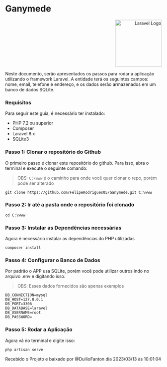 
# Ganymede

<p align="right"><a href="https://laravel.com" target="_blank"><img src="https://raw.githubusercontent.com/laravel/art/master/logo-lockup/5%20SVG/2%20CMYK/1%20Full%20Color/laravel-logolockup-cmyk-red.svg" width="150" alt="Laravel Logo"></a></p>

Neste documento, serão apresentados os passos para rodar a aplicação utilizando o framework Laravel. A entidade terá os seguintes campos: nome, email, telefone e endereço, e os dados serão armazenados em um banco de dados SQLite.

### Requisitos

Para seguir este guia, é necessário ter instalado:

-   PHP 7.2 ou superior
-   Composer
-   Laravel 8.x
-   SQLite3

### Passo 1: Clonar o repositório do Github

O primeiro passo é clonar este repositório do github. Para isso, abra o terminal e execute o seguinte comando:

> OBS: `C:\www` é o caminho para onde você quer clonar o repo, porém pode ser alterado

```shell
git clone https://github.com/FelipeRodrigues05/Ganymede.git C:\www
```

### Passo 2: Ir até a pasta onde o repositório foi clonado

```shell
cd C:\www
```

### Passo 3: Instalar as Dependências necessárias

Agora é necessário instalar as dependências do PHP utilizadas

```shell
composer install
```

### Passo 4: Configurar o Banco de Dados

Por padrão o APP usa SQLite, porém você pode utilizar outros indo no arquivo .env e digitando isso:

> OBS: Esses dados fornecidos são apenas exemplos

```env
DB_CONNECTION=mysql
DB_HOST=127.0.0.1
DB_PORT=3306
DB_DATABASE=laravel
DB_USERNAME=root
DB_PASSWORD=
```

### Passo 5: Rodar a Aplicação

Agora vá no terminal e digite isso:

```shell
php artisan serve
```

Recebido o Projeto e baixado por @DuilioFanton dia 2023/03/13 às 10:01:04
